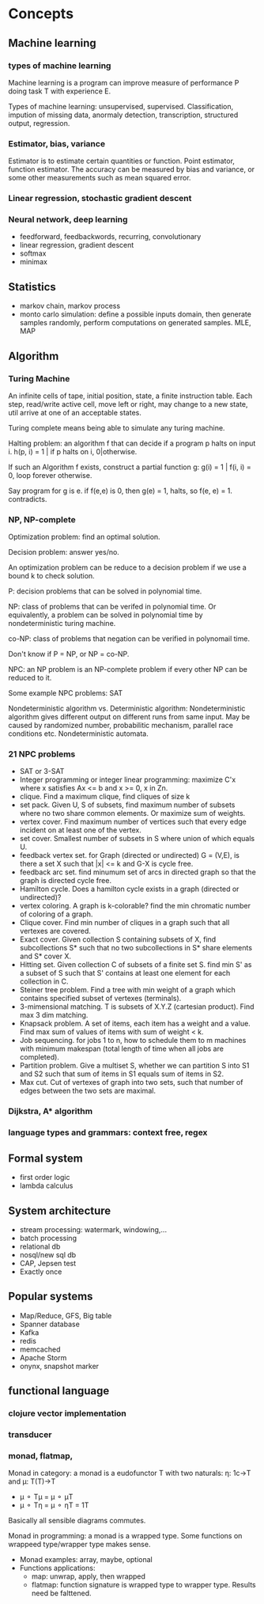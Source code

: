 # Concepts
## Machine learning
### types of machine learning
Machine learning is a program can improve measure of performance P doing task T with experience E.

Types of machine learning: unsupervised, supervised. Classification, impution of missing data, anormaly detection, transcription, structured output, regression.

### Estimator, bias, variance
Estimator is to estimate certain quantities or function. Point estimator, function estimator. The accuracy can be measured by bias and variance, or some other measurements such as mean squared error.

### Linear regression, stochastic gradient descent

### Neural network, deep learning

- feedforward, feedbackwords, recurring, convolutionary
- linear regression, gradient descent
- softmax
- minimax

## Statistics
- markov chain, markov process
- monto carlo simulation: define a possible inputs domain, then generate samples randomly, perform computations on generated samples.
  MLE, MAP

## Algorithm    
### Turing Machine
An infinite cells of tape, initial position, state, a finite instruction table. Each step, read/write active cell, move left or right, may change to a new state, util arrive at one of an acceptable states.

Turing complete means being able to simulate any turing machine.

Halting problem: an algorithm f that can decide if a program p halts on input i.
h(p, i) = 1 | if p halts on i, 0|otherwise.

If such an Algorithm f exists, construct a partial function g:
g(i) = 1 | f(i, i) = 0, loop forever otherwise.

Say program for g is e. if f(e,e) is 0, then g(e) = 1, halts, so f(e, e) = 1. contradicts.

### NP, NP-complete
Optimization problem: find an optimal solution.

Decision problem: answer yes/no.

An optimization problem can be reduce to a decision problem if we use a bound k to check solution.

P: decision problems that can be solved in polynomial time.

NP: class of problems that can be verifed in polynomial time. Or equivalently, a problem can be solved in polynomial time by nondeterministic turing machine.

co-NP: class of problems that negation can be verified in polynomail time.

Don't know if P = NP, or NP = co-NP.

NPC: an NP problem is an NP-complete problem if every other NP can be reduced to it.

Some example NPC problems: SAT

Nondeterministic algorithm vs. Deterministic algorithm: Nondeterministic algorithm gives different output on different runs from same input. May be caused by randomized number, probabilitic mechanism, parallel race conditions etc. Nondeterministic automata.

### 21 NPC problems
- SAT or 3-SAT
- Integer programming or integer linear programming: maximize C'x where x satisfies Ax <= b and x >= 0, x in Zn.
- clique. Find a maximum clique, find cliques of size k
- set pack. Given U, S of subsets, find maximum number of subsets where no two share common elements. Or maximize sum of weights.
- vertex cover. Find maximum number of vertices such that every edge incident on at least one of the vertex.
- set cover. Smallest number of subsets in S where union of which equals U.
- feedback vertex set. for Graph (directed or undirected) G = (V,E), is there a set X such that |x| <= k and G-X is cycle free.
- feedback arc set. find minumum set of arcs in directed graph so that the graph is directed cycle free.
- Hamilton cycle. Does a hamilton cycle exists in a graph (directed or undirected)?
- vertex coloring. A graph is k-colorable? find the min chromatic number of coloring of a graph.
- Clique cover. Find min number of cliques in a graph such that all vertexes are covered.
- Exact cover. Given collection S containing subsets of X, find subcollections S* such that no two subcollections in S* share elements and S* cover X.
- Hitting set. Given collection C of subsets of a finite set S. find min S' as a subset of S such that S' contains at least one element for each collection in C.
- Steiner tree problem. Find a tree with min weight of a graph which contains specified subset of vertexes (terminals).
- 3-mimensional matching. T is subsets of X.Y.Z (cartesian product). Find max 3 dim matching.
- Knapsack problem. A set of items, each item has a weight and a value. Find max sum of values of items with sum of weight < k.
- Job sequencing. for jobs 1 to n, how to schedule them to m machines with minimum makespan (total length of time when all jobs are completed).
- Partition problem. Give a multiset S, whether we can partition S into S1 and S2 such that sum of items in S1 equals sum of items in S2.
- Max cut. Cut of vertexes of graph into two sets, such that number of edges between the two sets are maximal.

### Dijkstra, A* algorithm

### language types and grammars: context free, regex

## Formal system
- first order logic
- lambda calculus

## System architecture
- stream processing: watermark, windowing,...
- batch processing
- relational db
- nosql/new sql db
- CAP, Jepsen test
- Exactly once

## Popular systems    
- Map/Reduce, GFS, Big table
- Spanner database
- Kafka
- redis
- memcached
- Apache Storm
- onynx, snapshot marker

## functional language
### clojure vector implementation
### transducer
### monad, flatmap,
Monad in category: a monad is a eudofunctor T with two naturals: &eta;: 1c->T and &mu;: T(T)->T
- &mu; &#9900; T&mu; = &mu; &#9900; &mu;T
- &mu; &#9900; T&eta; = &mu; &#9900; &eta;T = 1T

Basically all sensible diagrams commutes.

Monad in programming: a monad is a wrapped type. Some functions on wrappeed type/wrapper type makes sense.
- Monad examples:  array, maybe, optional
- Functions applications:
    - map: unwrap, apply, then wrapped
    - flatmap: function signature is wrapped type to wrapper type. Results need be falttened.
